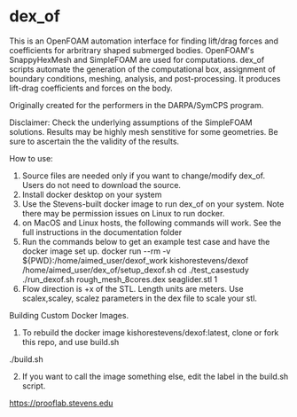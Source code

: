 # dex_of
This is an OpenFOAM automation interface for finding lift/drag forces and coefficients for 
arbritrary shaped submerged bodies. OpenFOAM's SnappyHexMesh and SimpleFOAM are used for 
computations. dex_of scripts automate the generation of the computational box, assignment of
boundary conditions, meshing, analysis, and post-processing. It produces lift-drag coefficients
and forces on the body. 


Originally created for the performers in the DARPA/SymCPS program.

Disclaimer:  Check the underlying assumptions of the 
SimpleFOAM solutions. Results may be highly mesh senstitive for some geometries.
Be sure to ascertain the the validity of the results. 

How to use:
1. Source files are needed only if you want to change/modify dex_of. Users do not need to download the source.
2. Install docker desktop on your system
3. Use the Stevens-built docker image to run dex_of on your system. Note there may be permission issues on Linux to run docker. 
4. on MacOS and Linux hosts, the following commands will work. See the full instructions in the documentation folder
5. Run the commands below to get an example test case and have the docker image set up. 
 docker run --rm -v ${PWD}:/home/aimed_user/dexof_work kishorestevens/dexof  /home/aimed_user/dex_of/setup_dexof.sh
 cd ./test_casestudy
 ./run_dexof.sh rough_mesh_8cores.dex seaglider.stl 1 
6.  Flow direction is +x of the STL. Length units are meters. Use scalex,scaley, scalez parameters in the dex file to scale your stl.


Building Custom Docker Images. 

1. To rebuild the docker image kishorestevens/dexof:latest, clone or fork this repo, and  use build.sh 

./build.sh

2. If you want to call the image something else, edit the label in the build.sh script.

https://prooflab.stevens.edu
